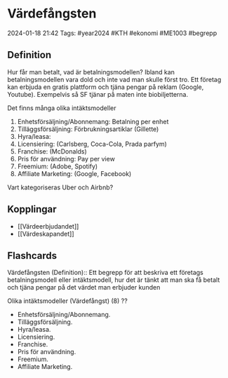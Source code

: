 # Värdefångsten

2024-01-18 21:42
Tags: #year2024 #KTH #ekonomi #ME1003 #begrepp

## Definition

Hur får man betalt, vad är betalningsmodellen? Ibland kan betalningsmodellen vara dold och inte vad man skulle först tro. Ett företag kan erbjuda en gratis plattform och tjäna pengar på reklam (Google, Youtube). Exempelvis så SF tjänar på maten inte biobiljetterna.

Det finns många olika intäktsmodeller

1. Enhetsförsäljning/Abonnemang: Betalning per enhet
2. Tilläggsförsäljning: Förbrukningsartiklar (Gillette)
3. Hyra/leasa:
4. Licensiering: (Carlsberg, Coca-Cola, Prada parfym)
5. Franchise: (McDonalds)
6. Pris för användning: Pay per view
7. Freemium: (Adobe, Spotify)
8. Affiliate Marketing: (Google, Facebook)

Vart kategoriseras Uber och Airbnb?

## Kopplingar

- [[Värdeerbjudandet]]
- [[Värdeskapandet]]

## Flashcards

Värdefångsten (Definition):: Ett begrepp för att beskriva ett företags betalningsmodell eller intäktsmodell, hur det är tänkt att man ska få betalt och tjäna pengar på det värdet man erbjuder kunden
<!--SR:!2024-02-14,9,250!2024-02-06,6,250-->

Olika intäktsmodeller (Värdefångst) (8)
??
- Enhetsförsäljning/Abonnemang.
- Tilläggsförsäljning.
- Hyra/leasa.
- Licensiering.
- Franchise.
- Pris för användning.
- Freemium.
- Affiliate Marketing.
<!--SR:!2024-02-01,1,170!2024-02-06,3,240-->
